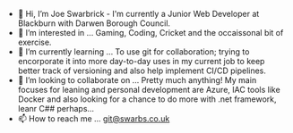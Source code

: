 - 👋 Hi, I’m Joe Swarbrick - I'm currently a Junior Web Developer at Blackburn with Darwen Borough Council.
- 👀 I’m interested in ... Gaming, Coding, Cricket and the occaissonal bit of exercise.
- 🌱 I’m currently learning ... To use git for collaboration; trying to encorporate it into more day-to-day uses in my current job to keep better track of versioning and also help implement CI/CD pipelines.
- 💞️ I’m looking to collaborate on ... Pretty much anything! My main focuses for leaning and personal development are Azure, IAC tools like Docker and also looking for a chance to do more with .net framework, leanr C## perhaps...
- 📫 How to reach me ... git@swarbs.co.uk

<!---
Swarbs1991/Swarbs1991 is a ✨ special ✨ repository because its `README.md` (this file) appears on your GitHub profile.
You can click the Preview link to take a look at your changes.
--->
